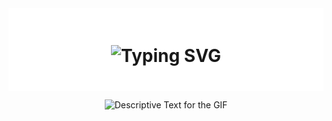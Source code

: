 <div align="center" style="background-color: #ffffff; padding: 20px;">
    <h1>
        <img 
            src="https://readme-typing-svg.herokuapp.com?font=Jetbrains+mono&size=40&duration=3000&color=000000&background=FFFFFF&center=true&vCenter=true&width=600&lines=Hey+there!..+I'm+Astin;This+is..;..my+Github..;Currently+trying..;..things+out..:)" 
            alt="Typing SVG" 
        />
    </h1>
</div>
<div align="center">
    <p>
        <img src="https://media.giphy.com/media/44dnaTajT9iZG/giphy.gif](https://media.tenor.com/55GQW08LWVsAAAAC/scratch-running.gif" alt="Descriptive Text for the GIF" />
    </p>
</div>

